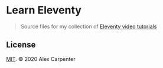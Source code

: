 # Learn Eleventy

> Source files for my collection of [Eleventy video tutorials](https://alexcarpenter.me/learn/eleventy)

## License

[MIT](https://opensource.org/licenses/MIT). © 2020 Alex Carpenter

